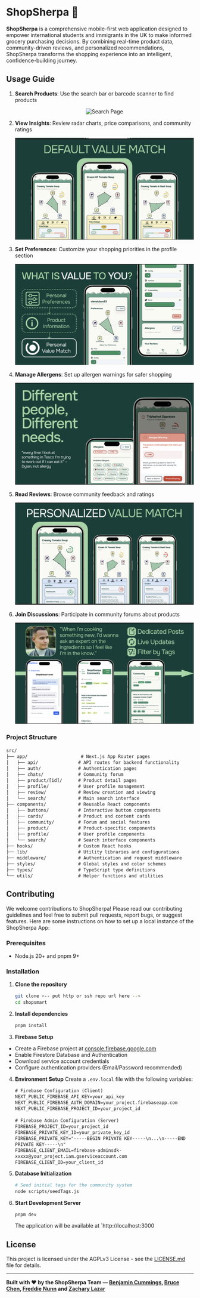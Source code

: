 # ShopSherpa 🛒

**ShopSherpa** is a comprehensive mobile-first web application designed to empower international students and immigrants in the UK to make informed grocery purchasing decisions. By combining real-time product data, community-driven reviews, and personalized recommendations, ShopSherpa transforms the shopping experience into an intelligent, confidence-building journey.

## Usage Guide

1. **Search Products**: Use the search bar or barcode scanner to find products

   <div align="center">
   <img src="public/readme/demo.gif" alt="Search Page" width="300">
   </div>

2. **View Insights**: Review radar charts, price comparisons, and community ratings

   ![Price Range Analysis](public/readme/price-range.png)

3. **Set Preferences**: Customize your shopping priorities in the profile section
   
   ![Profile Page](public/readme/profile-page.png)

4. **Manage Allergens**: Set up allergen warnings for safer shopping
   
   ![Allergen Warning System](public/readme/allergen-warning.png)

5. **Read Reviews**: Browse community feedback and ratings
   
   ![Personal Match Score](public/readme/personal-vmatch.png)

6. **Join Discussions**: Participate in community forums about products

    ![Community Discussions](public/readme/community.png)


### Project Structure

```
src/
├── app/                    # Next.js App Router pages
│   ├── api/               # API routes for backend functionality
│   ├── auth/              # Authentication pages
│   ├── chats/             # Community forum
│   ├── product/[id]/      # Product detail pages
│   ├── profile/           # User profile management
│   ├── review/            # Review creation and viewing
│   └── search/            # Main search interface
├── components/            # Reusable React components
│   ├── buttons/           # Interactive button components
│   ├── cards/             # Product and content cards
│   ├── community/         # Forum and social features
│   ├── product/           # Product-specific components
│   ├── profile/           # User profile components
│   └── search/            # Search interface components
├── hooks/                 # Custom React hooks
├── lib/                   # Utility libraries and configurations
├── middleware/            # Authentication and request middleware
├── styles/                # Global styles and color schemes
├── types/                 # TypeScript type definitions
└── utils/                 # Helper functions and utilities
```

## Contributing

We welcome contributions to ShopSherpa! Please read our contributing guidelines and feel free to submit pull requests, report bugs, or suggest features. Here are some instructions on how to set up a local instance of the ShopSherpa App:

### Prerequisites
- Node.js 20+ and pnpm 9+

### Installation

1. **Clone the repository**
   ```bash
   git clone <-- put http or ssh repo url here -->
   cd shopsmart
   ```

2. **Install dependencies**
   ```bash
   pnpm install
   ```

3. **Firebase Setup**
- Create a Firebase project at [console.firebase.google.com](https://console.firebase.google.com)
- Enable Firestore Database and Authentication
- Download service account credentials
- Configure authentication providers (Email/Password recommended)

4. **Environment Setup**
   Create a `.env.local` file with the following variables:
   ```env
   # Firebase Configuration (Client)
   NEXT_PUBLIC_FIREBASE_API_KEY=your_api_key
   NEXT_PUBLIC_FIREBASE_AUTH_DOMAIN=your_project.firebaseapp.com
   NEXT_PUBLIC_FIREBASE_PROJECT_ID=your_project_id
   
   # Firebase Admin Configuration (Server)
   FIREBASE_PROJECT_ID=your_project_id
   FIREBASE_PRIVATE_KEY_ID=your_private_key_id
   FIREBASE_PRIVATE_KEY="-----BEGIN PRIVATE KEY-----\n...\n-----END PRIVATE KEY-----\n"
   FIREBASE_CLIENT_EMAIL=firebase-adminsdk-xxxxx@your_project.iam.gserviceaccount.com
   FIREBASE_CLIENT_ID=your_client_id
   ```

5. **Database Initialization**
   ```bash
   # Seed initial tags for the community system
   node scripts/seedTags.js
   ```

6. **Start Development Server**
   ```bash
   pnpm dev
   ```

   The application will be available at `http://localhost:3000

## License

This project is licensed under the AGPLv3 License - see the [LICENSE.md](LICENSE.md) file for details.

---

**Built with ❤️ by the ShopSherpa Team — [Benjamin Cummings](https://github.com/BnjmnCummings), [Bruce Chen](https://github.com/bsychen), [Freddie Nunn](https://github.com/freddien03) and [Zachary Lazar](https://github.com/zakklzr)**